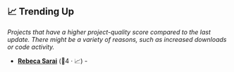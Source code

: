 ## 📈 Trending Up

_Projects that have a higher project-quality score compared to the last update. There might be a variety of reasons, such as increased downloads or code activity._

- <b><a href="https://rsarai.github.io/">Rebeca Sarai</a></b> (🥉4 · 📈) - 

